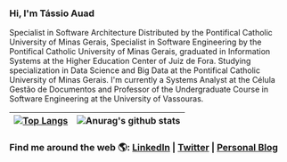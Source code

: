 ### Hi, I'm Tássio Auad

Specialist in Software Architecture Distributed by the Pontifical Catholic University of Minas Gerais, Specialist in Software Engineering by the Pontifical Catholic University of Minas Gerais, graduated in Information Systems at the Higher Education Center of Juiz de Fora. Studying specialization in Data Science and Big Data at the Pontifical Catholic University of Minas Gerais. I'm currently a Systems Analyst at the Célula Gestão de Documentos and Professor of the Undergraduate Course in Software Engineering at the University of Vassouras.

| [![Top Langs](https://github-readme-stats.vercel.app/api/top-langs/?username=tassioauad&layout=compact&count_private=true)](https://github.com/anuraghazra/github-readme-stats)  |  ![Anurag's github stats](https://github-readme-stats.vercel.app/api?username=tassioauad&hide=prs,issues,contribs&count_private=true&show_icons=true)  |
| ------------------- | ------------------- |

### Find me around the web 🌎: <a href="https://www.linkedin.com/in/tassioauad/" target="_blank">LinkedIn</a> | <a href="https://twitter.com/tassioauad" target="_blank">Twitter</a> | <a href="https://www.tassioauad.com/" target="_blank">Personal Blog</a>
<!-- LISTA DE EMOJIS
https://www.webfx.com/tools/emoji-cheat-sheet/
-->
